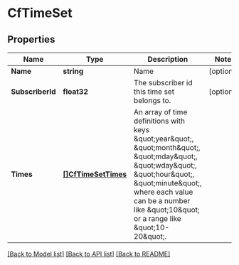 # CfTimeSet

## Properties

Name | Type | Description | Notes
------------ | ------------- | ------------- | -------------
**Name** | **string** | Name | [optional] 
**SubscriberId** | **float32** | The subscriber id this time set belongs to. | [optional] 
**Times** | [**[]CfTimeSetTimes**](CFTimeSet_times.md) | An array of time definitions with keys \&quot;year\&quot;, \&quot;month\&quot;, \&quot;mday\&quot;, \&quot;wday\&quot;, \&quot;hour\&quot;, \&quot;minute\&quot;, where each value can be a number like \&quot;10\&quot; or a range like \&quot;10-20\&quot;. | 

[[Back to Model list]](../README.md#documentation-for-models) [[Back to API list]](../README.md#documentation-for-api-endpoints) [[Back to README]](../README.md)


